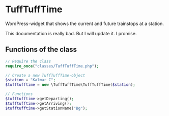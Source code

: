 # TuffTuffTime
WordPress-widget that shows the current and future trainstops at a station.

This documentation is really bad. But I will update it. I promise.

## Functions of the class
```php
// Require the class
require_once("classes/TuffTuffTime.php");

// Create a new TuffTuffTime-object
$station = "Kalmar C";
$tufftufftime = new \TuffTuffTime\TuffTuffTime($station);

// Functions
$tufftufftime->getDeparting();
$tufftufftime->getArriving();
$tufftufftime->getStationName("Bg");
```
